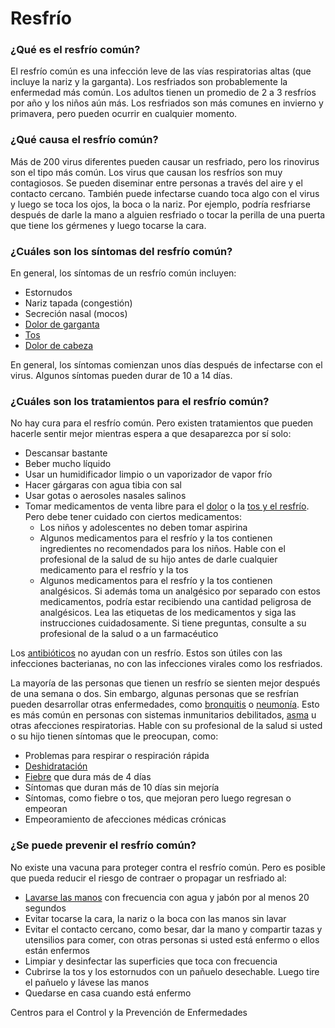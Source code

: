 Resfrío
=======


### ¿Qué es el resfrío común?


El resfrío común es una infección leve de las vías respiratorias altas (que incluye la nariz y la garganta). Los resfriados son probablemente la enfermedad más común. Los adultos tienen un promedio de 2 a 3 resfríos por año y los niños aún más. Los resfriados son más comunes en invierno y primavera, pero pueden ocurrir en cualquier momento.


### ¿Qué causa el resfrío común?


Más de 200 virus diferentes pueden causar un resfriado, pero los rinovirus son el tipo más común. Los virus que causan los resfríos son muy contagiosos. Se pueden diseminar entre personas a través del aire y el contacto cercano. También puede infectarse cuando toca algo con el virus y luego se toca los ojos, la boca o la nariz. Por ejemplo, podría resfriarse después de darle la mano a alguien resfriado o tocar la perilla de una puerta que tiene los gérmenes y luego tocarse la cara.


### ¿Cuáles son los síntomas del resfrío común?


En general, los síntomas de un resfrío común incluyen:


* Estornudos
* Nariz tapada (congestión)
* Secreción nasal (mocos)
* [Dolor de garganta](https://medlineplus.gov/spanish/sorethroat.html)
* [Tos](https://medlineplus.gov/spanish/cough.html)
* [Dolor de cabeza](https://medlineplus.gov/spanish/headache.html)


En general, los síntomas comienzan unos días después de infectarse con el virus. Algunos síntomas pueden durar de 10 a 14 días.


### ¿Cuáles son los tratamientos para el resfrío común?


No hay cura para el resfrío común. Pero existen tratamientos que pueden hacerle sentir mejor mientras espera a que desaparezca por sí solo:


* Descansar bastante
* Beber mucho líquido
* Usar un humidificador limpio o un vaporizador de vapor frío
* Hacer gárgaras con agua tibia con sal
* Usar gotas o aerosoles nasales salinos
* Tomar medicamentos de venta libre para el [dolor](https://medlineplus.gov/spanish/painrelievers.html) o la [tos y el resfrío](https://medlineplus.gov/spanish/coldandcoughmedicines.html). Pero debe tener cuidado con ciertos medicamentos:
	+ Los niños y adolescentes no deben tomar aspirina
	+ Algunos medicamentos para el resfrío y la tos contienen ingredientes no recomendados para los niños. Hable con el profesional de la salud de su hijo antes de darle cualquier medicamento para el resfrío y la tos
	+ Algunos medicamentos para el resfrío y la tos contienen analgésicos. Si además toma un analgésico por separado con estos medicamentos, podría estar recibiendo una cantidad peligrosa de analgésicos. Lea las etiquetas de los medicamentos y siga las instrucciones cuidadosamente. Si tiene preguntas, consulte a su profesional de la salud o a un farmacéutico


Los [antibióticos](https://medlineplus.gov/spanish/antibiotics.html) no ayudan con un resfrío. Estos son útiles con las infecciones bacterianas, no con las infecciones virales como los resfriados.


La mayoría de las personas que tienen un resfrío se sienten mejor después de una semana o dos. Sin embargo, algunas personas que se resfrían pueden desarrollar otras enfermedades, como [bronquitis](https://medlineplus.gov/spanish/acutebronchitis.html) o [neumonía](https://medlineplus.gov/spanish/pneumonia.html). Esto es más común en personas con sistemas inmunitarios debilitados, [asma](https://medlineplus.gov/spanish/asthma.html) u otras afecciones respiratorias. Hable con su profesional de la salud si usted o su hijo tienen síntomas que le preocupan, como:


* Problemas para respirar o respiración rápida
* [Deshidratación](https://medlineplus.gov/spanish/dehydration.html)
* [Fiebre](https://medlineplus.gov/spanish/fever.html) que dura más de 4 días
* Síntomas que duran más de 10 días sin mejoría
* Síntomas, como fiebre o tos, que mejoran pero luego regresan o empeoran
* Empeoramiento de afecciones médicas crónicas


### ¿Se puede prevenir el resfrío común?


No existe una vacuna para proteger contra el resfrío común. Pero es posible que pueda reducir el riesgo de contraer o propagar un resfriado al:


* [Lavarse las manos](https://medlineplus.gov/spanish/germsandhygiene.html) con frecuencia con agua y jabón por al menos 20 segundos
* Evitar tocarse la cara, la nariz o la boca con las manos sin lavar
* Evitar el contacto cercano, como besar, dar la mano y compartir tazas y utensilios para comer, con otras personas si usted está enfermo o ellos están enfermos
* Limpiar y desinfectar las superficies que toca con frecuencia
* Cubrirse la tos y los estornudos con un pañuelo desechable. Luego tire el pañuelo y lávese las manos
* Quedarse en casa cuando está enfermo


Centros para el Control y la Prevención de Enfermedades

